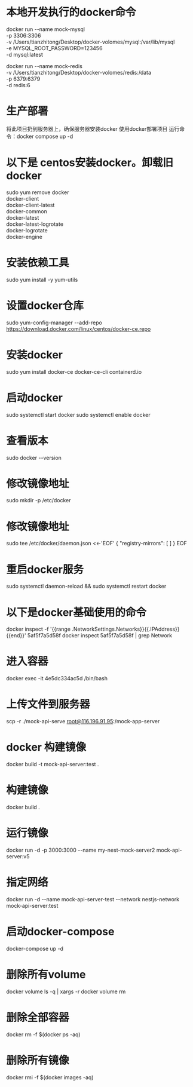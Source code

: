 <!--
 * @Author: laotianwy 1695657342@qq.com
 * @Date: 2025-01-22 23:04:56
 * @LastEditors: laotianwy 1695657342@qq.com
 * @LastEditTime: 2025-01-29 19:23:33
 * @FilePath: /mock-api-serve/README.md
 * @Description: 这是默认设置,请设置`customMade`, 打开koroFileHeader查看配置 进行设置: https://github.com/OBKoro1/koro1FileHeader/wiki/%E9%85%8D%E7%BD%AE
-->
# 本地开发执行的docker命令
docker run --name mock-mysql \
    -p 3306:3306 \
    -v /Users/tianzhitong/Desktop/docker-volomes/mysql:/var/lib/mysql \
    -e MYSQL_ROOT_PASSWORD=123456 \
    -d mysql:latest


docker run --name mock-redis \
    -v /Users/tianzhitong/Desktop/docker-volomes/redis:/data \
    -p 6379:6379 \
    -d redis:6

# 生产部署
将此项目扔到服务器上，确保服务器安装docker
使用docker部署项目
运行命令：docker compose up -d

# 以下是 centos安装docker。卸载旧docker
sudo yum remove docker \
                  docker-client \
                  docker-client-latest \
                  docker-common \
                  docker-latest \
                  docker-latest-logrotate \
                  docker-logrotate \
                  docker-engine
# 安装依赖工具
sudo yum install -y yum-utils

# 设置docker仓库
sudo yum-config-manager --add-repo https://download.docker.com/linux/centos/docker-ce.repo

# 安装docker
sudo yum install docker-ce docker-ce-cli containerd.io

# 启动docker
sudo systemctl start docker
sudo systemctl enable docker

# 查看版本
sudo docker --version

# 修改镜像地址

sudo mkdir -p /etc/docker

# 修改镜像地址
sudo tee /etc/docker/daemon.json <<-'EOF'
{
    "registry-mirrors": [
    ]
}
EOF

# 重启docker服务
sudo systemctl daemon-reload && sudo systemctl restart docker



# 以下是docker基础使用的命令
docker inspect -f '{{range .NetworkSettings.Networks}}{{.IPAddress}}{{end}}' 5af5f7a5d58f
docker inspect 5af5f7a5d58f | grep Network

# 进入容器  
docker exec -it 4e5dc334ac5d /bin/bash

# 上传文件到服务器
scp -r ./mock-api-serve root@116.196.91.95:/mock-app-server

# docker 构建镜像
docker build -t mock-api-server:test .

# 构建镜像
docker build .

# 运行镜像
docker run -d -p 3000:3000 --name my-nest-mock-server2 mock-api-server:v5

# 指定网络
docker run -d --name mock-api-server-test --network nestjs-network mock-api-server:test

# 启动docker-compose
docker-compose up -d

# 删除所有volume
docker volume ls -q | xargs -r docker volume rm

# 删除全部容器
docker rm -f $(docker ps -aq)

# 删除所有镜像
docker rmi -f $(docker images -aq)